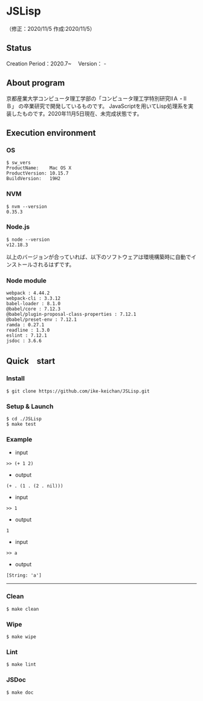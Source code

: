 # JSLisp
（修正：2020/11/5 作成:2020/11/5）

## Status
Creation Period：2020.7~　
Version： -

## About program
京都産業大学コンピュータ理工学部の「コンピュータ理工学特別研究ⅡＡ・ⅡＢ」 の卒業研究で開発しているものです。
JavaScriptを用いてLisp処理系を実装したものです。2020年11月5日現在、未完成状態です。

## Execution environment
### OS
```
$ sw_vers
ProductName:	Mac OS X
ProductVersion:	10.15.7
BuildVersion:	19H2
```

### NVM
```
$ nvm --version
0.35.3
```

### Node.js
```
$ node --version
v12.18.3
```

以上のバージョンが合っていれば、以下のソフトウェアは環境構築時に自動でインストールされるはずです。
### Node module
```
webpack : 4.44.2
webpack-cli : 3.3.12
babel-loader : 8.1.0
@babel/core : 7.12.3
@babel/plugin-proposal-class-properties : 7.12.1
@babel/preset-env : 7.12.1
ramda : 0.27.1
readline : 1.3.0
eslint : 7.12.1
jsdoc : 3.6.6
```

## Quick　start
### Install
```
$ git clone https://github.com/ike-keichan/JSLisp.git
```

### Setup & Launch
```
$ cd ./JSLisp
$ make test
```

### Example
+ input
```
>> (+ 1 2)
```

+ output
```
(+ . (1 . (2 . nil)))
```

+ input
```
>> 1
```

+ output
```
1
```

+ input
```
>> a
```

+ output
```
[String: 'a']
```

---

### Clean
```
$ make clean
```

### Wipe
```
$ make wipe
```

### Lint
```
$ make lint
```

### JSDoc
```
$ make doc
```



